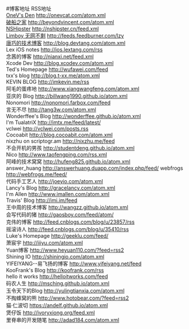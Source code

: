
#博客地址	RSS地址<br>
[OneV's Den](http://onevcat.com/atom.xml) <http://onevcat.com/atom.xml><br>
[破船之家](http://beyondvincent.com/atom.xml) <http://beyondvincent.com/atom.xml><br>
[NSHipster](http://nshipster.cn/feed.xml) <http://nshipster.cn/feed.xml><br>
[Limboy 无网不剩](http://feeds.feedburner.com/lzy) <http://feeds.feedburner.com/lzy><br>
[唐巧的技术博客](http://blog.devtang.com/atom.xml) <http://blog.devtang.com/atom.xml><br>
Lex iOS notes	<http://ios.lextang.com/rss><br>
念茜的博客	<http://nianxi.net/feed.xml><br>
Xcode Dev	<http://blog.xcodev.com/atom.xml><br>
Ted's Homepage	<http://wufawei.com/feed><br>
txx's blog	<http://blog.t-xx.me/atom.xml><br>
KEVIN BLOG	<http://imkevin.me/rss><br>
阿毛的蛋疼地	<http://www.xiangwangfeng.com/atom.xml><br>
亚庆的 Blog	<http://billwang1990.github.io/atom.xml><br>
Nonomori	<http://nonomori.farbox.com/feed><br>
言无不尽	<http://tang3w.com/atom.xml><br>
Wonderffee's Blog	<http://wonderffee.github.io/atom.xml><br>
I'm TualatriX	<http://imtx.me/feed/latest/><br>
vclwei	<http://vclwei.com/posts.rss><br>
Cocoabit	<http://blog.cocoabit.com/atom.xml><br>
nixzhu on scriptogr.am	<http://nixzhu.me/feed><br>
不会开机的男孩	<http://studentdeng.github.io/atom.xml><br>
Nico	<http://www.taofengping.com/rss.xml><br>
阿峰的技术窝窝	<http://hufeng825.github.io/atom.xml><br>
answer_huang	<http://answerhuang.duapp.com/index.php/feed/>
webfrogs	<http://webfrogs.me/feed/><br>
代码手工艺人	<http://joeyio.com/atom.xml><br>
Lancy's Blog	<http://gracelancy.com/atom.xml><br>
I'm Allen	<http://www.imallen.com/atom.xml><br>
Travis' Blog	<http://imi.im/feed><br>
王中周的技术博客	<http://wangzz.github.io/atom.xml><br>
会写代码的猪	<http://gaosboy.com/feed/atom/><br>
克伟的博客	<http://feed.cnblogs.com/blog/u/23857/rss><br>
摇滚诗人	<http://feed.cnblogs.com/blog/u/35410/rss><br>
Luke's Homepage	<http://geeklu.com/feed/><br>
萧宸宇	<http://iiiyu.com/atom.xml><br>
Yuan博客	 <http://www.heyuan110.com/?feed=rss2><br>
Shining IO	<http://shiningio.com/atom.xml><br>
YIFEIYANG--易飞扬的博客	<http://www.yifeiyang.net/feed><br>
KooFrank's Blog	<http://koofrank.com/rss><br>
hello it works	<http://helloitworks.com/feed><br>
码农人生	<http://msching.github.io/atom.xml><br>
玉令天下的Blog	<http://yulingtianxia.com/atom.xml><br>
不掏蜂窝的熊	<http://www.hotobear.com/?feed=rss2><br>
猫·仁波切 	<https://andelf.github.io/atom.xml><br>
煲仔饭	<http://ivoryxiong.org/feed.xml><br>
里脊串的开发随笔	<http://adad184.com/atom.xml><br>